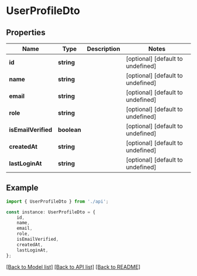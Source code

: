 # UserProfileDto


## Properties

Name | Type | Description | Notes
------------ | ------------- | ------------- | -------------
**id** | **string** |  | [optional] [default to undefined]
**name** | **string** |  | [optional] [default to undefined]
**email** | **string** |  | [optional] [default to undefined]
**role** | **string** |  | [optional] [default to undefined]
**isEmailVerified** | **boolean** |  | [optional] [default to undefined]
**createdAt** | **string** |  | [optional] [default to undefined]
**lastLoginAt** | **string** |  | [optional] [default to undefined]

## Example

```typescript
import { UserProfileDto } from './api';

const instance: UserProfileDto = {
    id,
    name,
    email,
    role,
    isEmailVerified,
    createdAt,
    lastLoginAt,
};
```

[[Back to Model list]](../README.md#documentation-for-models) [[Back to API list]](../README.md#documentation-for-api-endpoints) [[Back to README]](../README.md)
